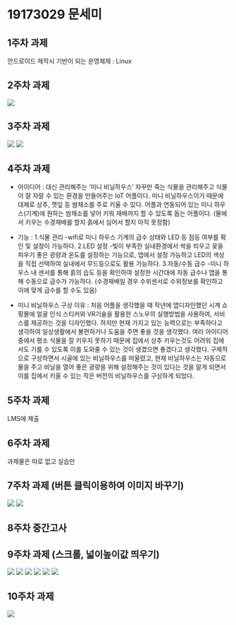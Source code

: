 # 19173029 문세미

## 1주차 과제
안드로이드 제작시 기반이 되는 운영체제 : Linux

## 2주차 과제
<img width="" height="" src="./JPG/19173029 문세미 2주차 과제.JPG"></img>

## 3주차 과제
<img width="" height="" src="./JPG/3주차 과제1.JPG"></img>
<img width="" height="" src="./JPG/3주차 과제2.JPG"></img>

## 4주차 과제
- 아이디어 : 대신 관리해주는 ‘미니 비닐하우스’
자꾸만 죽는 식물을 관리해주고 식물이 잘 자랄 수 있는 환경을 만들어주는 IoT 어플이다. 미니 비닐하우스이기 때문에 대체로 상추, 깻잎 등 쌈채소를 주로 키울 수 있다.
어플과 연동되어 있는 미니 하우스(기계)에 원하는 쌈채소를 넣어 키워 재배까지 할 수 있도록 돕는 어플이다. (물에서 키우는 수경재배를 할지 흙에서 심어서 할지 아직 못정함) 

- 기능 :
  1.식물 관리
   -wifi로 미니 하우스 기계의 급수 상태와 LED 등 점등 여부를 확인 및 설정이 가능하다.
  2.LED 설정
   -빛이 부족한 실내환경에서 싹을 틔우고 꽃을 피우기 좋은 광량과 온도를 설정하는 기능으로, 앱에서 설정 가능하고 LED의 색상을 직접 선택하여 실내에서 무드등으로도 활용 가능하다.
  3.자동/수동 급수
   -미니 하우스 내 센서를 통해 흙의 습도 등을 확인하여 설정한 시간대에 자동 급수나 앱을 통해 수동으로 급수가 가능하다. (수경재배일 경우 수위센서로 수위정보를 확인하고 이에 맞게 급수를 할 수도 있음)

- 미니 비닐하우스 구상 이유 :
처음 어플을 생각했을 때 작년에 앱디자인했던 시계 쇼핑몰에 얼굴 인식 스티커와 VR기술을 활용한 스노우의 실행방법을 사용하여, 서비스를 제공하는 것을 디자인했다. 하지만 현재 가지고 있는 능력으로는 부족하다고 생각하여 일상생활에서 불편하거나 도움을 주면 좋을 것을 생각했다. 여러 아이디어 중에서 평소 식물을 잘 키우지 못하기 때문에 집에서 상추 키우는것도 어려워 집에서도 기를 수 있도록 이를 도와줄 수 있는 것이 생겼으면 좋겠다고 생각했다. 구체적으로 구상하면서 시골에 있는 비닐하우스를 떠울렸고, 현재 비닐하우스는 자동으로 물을 주고 비닐을 열어 좋은 광량을 위해 설정해주는 것이 있다는 것을 알게 되면서 이를 집에서 키울 수 있는 작은 버전의 비닐하우스를 구상하게 되었다.

## 5주차 과제
LMS에 제출

## 6주차 과제
과제물은 따로 없고 실습만

## 7주차 과제 (버튼 클릭이용하여 이미지 바꾸기)
<img width="" height="" src="./JPG/7주차 과제.JPG"></img>
<img width="" height="" src="./JPG/7주차 과제2.JPG"></img>

## 8주차 중간고사

## 9주차 과제 (스크롤, 넓이높이값 띄우기)
<img width="" height="" src="./JPG/9주차과제1.JPG"></img>
<img width="" height="" src="./JPG/9주차과제1(넓이).JPG"></img>
<img width="" height="" src="./JPG/9주차과제1(높이).JPG"></img>
<img width="" height="" src="./JPG/9주차과제2.JPG"></img>
<img width="" height="" src="./JPG/9주차과제2(넓이).JPG"></img>
<img width="" height="" src="./JPG/9주차과제2(높이).JPG"></img>

## 10주차 과제
<img width="" height="" src="./JPG/10주차 과제 실습창.JPG"></img>
